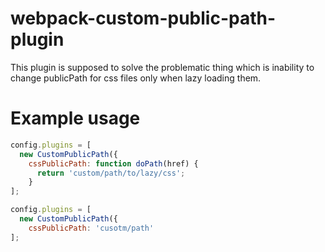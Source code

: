 # webpack-custom-public-path-plugin

This plugin is supposed to solve the problematic thing which is inability to change publicPath for css files only when lazy loading them.

# Example usage

```javascript
config.plugins = [
  new CustomPublicPath({
    cssPublicPath: function doPath(href) {
      return 'custom/path/to/lazy/css';
    }
];
```

```javascript
config.plugins = [
  new CustomPublicPath({
    cssPublicPath: 'cusotm/path'
];
```
